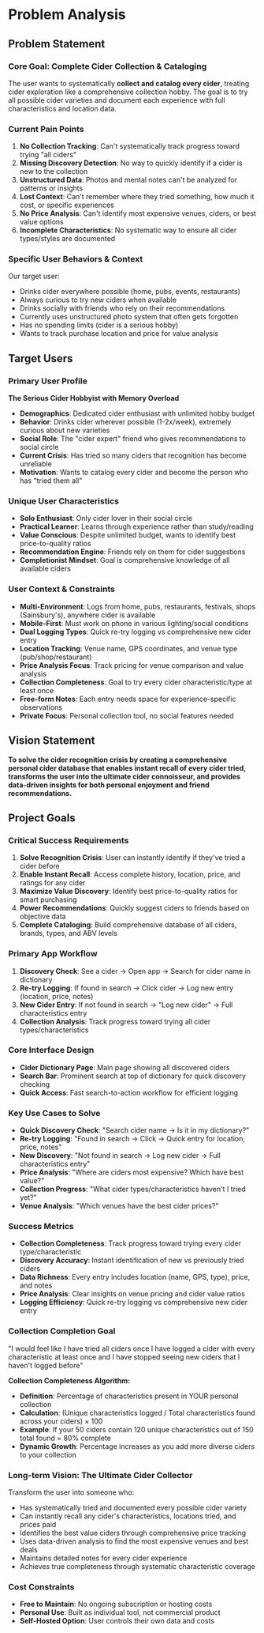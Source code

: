 # Problem Analysis

## Problem Statement

### Core Goal: Complete Cider Collection & Cataloging
The user wants to systematically **collect and catalog every cider**, treating cider exploration like a comprehensive collection hobby. The goal is to try all possible cider varieties and document each experience with full characteristics and location data.

### Current Pain Points
1. **No Collection Tracking**: Can't systematically track progress toward trying "all ciders"
2. **Missing Discovery Detection**: No way to quickly identify if a cider is new to the collection
3. **Unstructured Data**: Photos and mental notes can't be analyzed for patterns or insights
4. **Lost Context**: Can't remember where they tried something, how much it cost, or specific experiences
5. **No Price Analysis**: Can't identify most expensive venues, ciders, or best value options
6. **Incomplete Characteristics**: No systematic way to ensure all cider types/styles are documented

### Specific User Behaviors & Context
Our target user:
- Drinks cider everywhere possible (home, pubs, events, restaurants)
- Always curious to try new ciders when available
- Drinks socially with friends who rely on their recommendations
- Currently uses unstructured photo system that often gets forgotten
- Has no spending limits (cider is a serious hobby)
- Wants to track purchase location and price for value analysis

## Target Users

### Primary User Profile
**The Serious Cider Hobbyist with Memory Overload**
- **Demographics**: Dedicated cider enthusiast with unlimited hobby budget
- **Behavior**: Drinks cider wherever possible (1-2x/week), extremely curious about new varieties
- **Social Role**: The "cider expert" friend who gives recommendations to social circle
- **Current Crisis**: Has tried so many ciders that recognition has become unreliable
- **Motivation**: Wants to catalog every cider and become the person who has "tried them all"

### Unique User Characteristics
- **Solo Enthusiast**: Only cider lover in their social circle
- **Practical Learner**: Learns through experience rather than study/reading
- **Value Conscious**: Despite unlimited budget, wants to identify best price-to-quality ratios
- **Recommendation Engine**: Friends rely on them for cider suggestions
- **Completionist Mindset**: Goal is comprehensive knowledge of all available ciders

### User Context & Constraints
- **Multi-Environment**: Logs from home, pubs, restaurants, festivals, shops (Sainsbury's), anywhere cider is available
- **Mobile-First**: Must work on phone in various lighting/social conditions
- **Dual Logging Types**: Quick re-try logging vs comprehensive new cider entry
- **Location Tracking**: Venue name, GPS coordinates, and venue type (pub/shop/restaurant)
- **Price Analysis Focus**: Track pricing for venue comparison and value analysis
- **Collection Completeness**: Goal to try every cider characteristic/type at least once
- **Free-form Notes**: Each entry needs space for experience-specific observations
- **Private Focus**: Personal collection tool, no social features needed

## Vision Statement

**To solve the cider recognition crisis by creating a comprehensive personal cider database that enables instant recall of every cider tried, transforms the user into the ultimate cider connoisseur, and provides data-driven insights for both personal enjoyment and friend recommendations.**

## Project Goals

### Critical Success Requirements
1. **Solve Recognition Crisis**: User can instantly identify if they've tried a cider before
2. **Enable Instant Recall**: Access complete history, location, price, and ratings for any cider
3. **Maximize Value Discovery**: Identify best price-to-quality ratios for smart purchasing
4. **Power Recommendations**: Quickly suggest ciders to friends based on objective data
5. **Complete Cataloging**: Build comprehensive database of all ciders, brands, types, and ABV levels

### Primary App Workflow
1. **Discovery Check**: See a cider → Open app → Search for cider name in dictionary
2. **Re-try Logging**: If found in search → Click cider → Log new entry (location, price, notes)
3. **New Cider Entry**: If not found in search → "Log new cider" → Full characteristics entry
4. **Collection Analysis**: Track progress toward trying all cider types/characteristics

### Core Interface Design
- **Cider Dictionary Page**: Main page showing all discovered ciders
- **Search Bar**: Prominent search at top of dictionary for quick discovery checking
- **Quick Access**: Fast search-to-action workflow for efficient logging

### Key Use Cases to Solve
- **Quick Discovery Check**: "Search cider name → Is it in my dictionary?"
- **Re-try Logging**: "Found in search → Click → Quick entry for location, price, notes"
- **New Discovery**: "Not found in search → Log new cider → Full characteristics entry"
- **Price Analysis**: "Where are ciders most expensive? Which have best value?"
- **Collection Progress**: "What cider types/characteristics haven't I tried yet?"
- **Venue Analysis**: "Which venues have the best cider prices?"

### Success Metrics
- **Collection Completeness**: Track progress toward trying every cider type/characteristic
- **Discovery Accuracy**: Instant identification of new vs previously tried ciders
- **Data Richness**: Every entry includes location (name, GPS, type), price, and notes
- **Price Analysis**: Clear insights on venue pricing and cider value ratios
- **Logging Efficiency**: Quick re-try logging vs comprehensive new cider entry

### Collection Completion Goal
"I would feel like I have tried all ciders once I have logged a cider with every characteristic at least once and I have stopped seeing new ciders that I haven't logged before"

**Collection Completeness Algorithm:**
- **Definition**: Percentage of characteristics present in YOUR personal collection
- **Calculation**: (Unique characteristics logged / Total characteristics found across your ciders) × 100
- **Example**: If your 50 ciders contain 120 unique characteristics out of 150 total found = 80% complete
- **Dynamic Growth**: Percentage increases as you add more diverse ciders to your collection

### Long-term Vision: The Ultimate Cider Collector
Transform the user into someone who:
- Has systematically tried and documented every possible cider variety
- Can instantly recall any cider's characteristics, locations tried, and prices paid
- Identifies the best value ciders through comprehensive price tracking
- Uses data-driven analysis to find the most expensive venues and best deals
- Maintains detailed notes for every cider experience
- Achieves true completeness through systematic characteristic coverage

### Cost Constraints
- **Free to Maintain**: No ongoing subscription or hosting costs
- **Personal Use**: Built as individual tool, not commercial product
- **Self-Hosted Option**: User controls their own data and costs